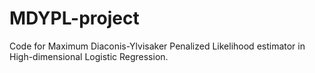 # MDYPL-project
Code for Maximum Diaconis-Ylvisaker Penalized Likelihood estimator in High-dimensional Logistic Regression.  
